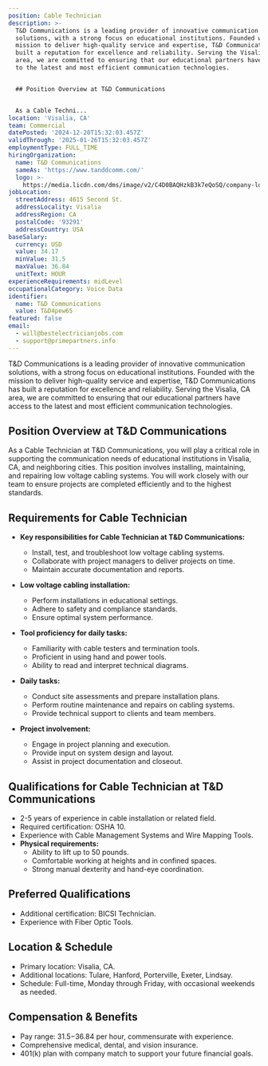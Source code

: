 ```yaml
---
position: Cable Technician
description: >-
  T&D Communications is a leading provider of innovative communication
  solutions, with a strong focus on educational institutions. Founded with the
  mission to deliver high-quality service and expertise, T&D Communications has
  built a reputation for excellence and reliability. Serving the Visalia, CA
  area, we are committed to ensuring that our educational partners have access
  to the latest and most efficient communication technologies. 


  ## Position Overview at T&D Communications


  As a Cable Techni...
location: 'Visalia, CA'
team: Commercial
datePosted: '2024-12-20T15:32:03.457Z'
validThrough: '2025-01-26T15:32:03.457Z'
employmentType: FULL_TIME
hiringOrganization:
  name: T&D Communications
  sameAs: 'https://www.tanddcomm.com/'
  logo: >-
    https://media.licdn.com/dms/image/v2/C4D0BAQHzkB3k7eQoSQ/company-logo_200_200/company-logo_200_200/0/1631320385872?e=2147483647&v=beta&t=nuFy5lrwqoCuQ6_2P8hO_EwhwJlnndzcbM7ZPSfdKlM
jobLocation:
  streetAddress: 4615 Second St.
  addressLocality: Visalia
  addressRegion: CA
  postalCode: '93291'
  addressCountry: USA
baseSalary:
  currency: USD
  value: 34.17
  minValue: 31.5
  maxValue: 36.84
  unitText: HOUR
experienceRequirements: midLevel
occupationalCategory: Voice Data
identifier:
  name: T&D Communications
  value: T&D4pew65
featured: false
email:
  - will@bestelectricianjobs.com
  - support@primepartners.info
---
```




T&D Communications is a leading provider of innovative communication solutions, with a strong focus on educational institutions. Founded with the mission to deliver high-quality service and expertise, T&D Communications has built a reputation for excellence and reliability. Serving the Visalia, CA area, we are committed to ensuring that our educational partners have access to the latest and most efficient communication technologies. 

## Position Overview at T&D Communications

As a Cable Technician at T&D Communications, you will play a critical role in supporting the communication needs of educational institutions in Visalia, CA, and neighboring cities. This position involves installing, maintaining, and repairing low voltage cabling systems. You will work closely with our team to ensure projects are completed efficiently and to the highest standards.

## Requirements for Cable Technician

- **Key responsibilities for Cable Technician at T&D Communications:**
  - Install, test, and troubleshoot low voltage cabling systems.
  - Collaborate with project managers to deliver projects on time.
  - Maintain accurate documentation and reports.
  
- **Low voltage cabling installation:**
  - Perform installations in educational settings.
  - Adhere to safety and compliance standards.
  - Ensure optimal system performance.

- **Tool proficiency for daily tasks:**
  - Familiarity with cable testers and termination tools.
  - Proficient in using hand and power tools.
  - Ability to read and interpret technical diagrams.

- **Daily tasks:**
  - Conduct site assessments and prepare installation plans.
  - Perform routine maintenance and repairs on cabling systems.
  - Provide technical support to clients and team members.

- **Project involvement:**
  - Engage in project planning and execution.
  - Provide input on system design and layout.
  - Assist in project documentation and closeout.

## Qualifications for Cable Technician at T&D Communications

- 2-5 years of experience in cable installation or related field.
- Required certification: OSHA 10.
- Experience with Cable Management Systems and Wire Mapping Tools.
- **Physical requirements:**
  - Ability to lift up to 50 pounds.
  - Comfortable working at heights and in confined spaces.
  - Strong manual dexterity and hand-eye coordination.

## Preferred Qualifications

- Additional certification: BICSI Technician.
- Experience with Fiber Optic Tools.

## Location & Schedule

- Primary location: Visalia, CA.
- Additional locations: Tulare, Hanford, Porterville, Exeter, Lindsay.
- Schedule: Full-time, Monday through Friday, with occasional weekends as needed.

## Compensation & Benefits

- Pay range: $31.5-$36.84 per hour, commensurate with experience.
- Comprehensive medical, dental, and vision insurance.
- 401(k) plan with company match to support your future financial goals.
